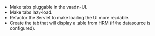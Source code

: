 
* Make tabs pluggable in the vaadin-UI.
* Make tabs lazy-load.
* Refactor the Servlet to make loading the UI more readable.
* Create the tab that will display a table from HRM (if the datasource is configured).


